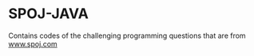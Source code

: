 SPOJ-JAVA
=========
Contains codes of the challenging programming questions that are from www.spoj.com
